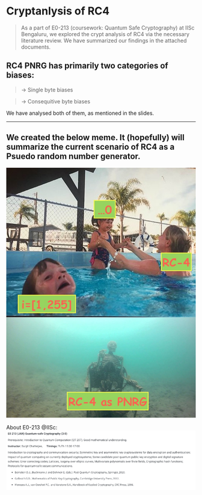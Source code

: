 # Cryptanlysis of RC4
> As a part of E0-213 (coursework: Quantum Safe Cryptography) at IISc Bengaluru, we explored the crypt analysis of RC4 via the necessary literature review. We have summarized our findings in the attached documents.

## RC4 PNRG has primarily two categories of biases:
>  $\rightarrow$ Single byte biases

> $\rightarrow$ Consequitive byte biases

We have analysed both of them, as mentioned in the slides.

---------------------------------------

## We created the below meme. It (hopefully) will summarize the current scenario of RC4 as a Psuedo random number generator.

![alt text](https://github.com/108mk/Cryptanlysis_of_RC4/blob/f61c0cff1d4eb1aa762cd6a5e1801a2b1e5c4f49/image_meme/rc4_meme.jpg)

About E0-213 @IISc:
![alt text](https://github.com/108mk/Cryptanlysis_of_RC4/blob/7f9f305fc94731af32e6a416b112d8b96a13767c/image_meme/E0_213_IISc_IQTI.png)
